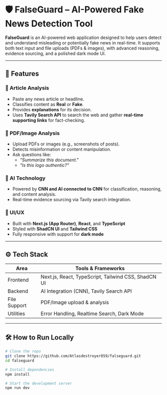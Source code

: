 # 🛡️ FalseGuard – AI-Powered Fake News Detection Tool

**FalseGuard** is an AI-powered web application designed to help users detect and understand misleading or potentially fake news in real-time. It supports both text input and file uploads (PDFs & images), with advanced reasoning, evidence sourcing, and a polished dark mode UI.

---

## 🚀 Features

### 📰 Article Analysis
- Paste any news article or headline.
- Classifies content as **Real** or **Fake**.
- Provides **explanations** for its decision.
- Uses **Tavily Search API** to search the web and gather **real-time supporting links** for fact-checking.

### 📄 PDF/Image Analysis
- Upload PDFs or images (e.g., screenshots of posts).
- Detects misinformation or content manipulation.
- Ask questions like:
  - *"Summarize this document."*
  - *"Is this logo authentic?"*

### 🧠 AI Technology
- Powered by **CNN and AI connected to CNN** for classification, reasoning, and content analysis.
- Real-time evidence sourcing via Tavily search integration.

### 🎨 UI/UX
- Built with **Next.js (App Router)**, **React**, and **TypeScript**
- Styled with **ShadCN UI** and **Tailwind CSS**
- Fully responsive with support for **dark mode**

---

## ⚙️ Tech Stack

| Area        | Tools & Frameworks                                  |
|-------------|------------------------------------------------------|
| Frontend    | Next.js, React, TypeScript, Tailwind CSS, ShadCN UI |
| Backend     | AI Integration (CNN), Tavily Search API             |
| File Support| PDF/Image upload & analysis                         |
| Utilities   | Error Handling, Realtime Search, Dark Mode          |

---

## 🛠️ How to Run Locally

```bash
# Clone the repo
git clone https://github.com/Atlasdestroyer859/falseguard.git
cd falseguard

# Install dependencies
npm install

# Start the development server
npm run dev
